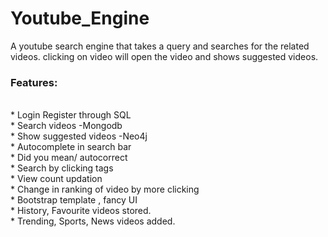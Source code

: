 # Youtube_Engine
A youtube search engine that takes a query and searches for the related videos. clicking on video will open the video and shows suggested videos.<br>
<h3>Features: </h3><br>
* Login Register through SQL<br>
* Search videos -Mongodb<br>
* Show suggested videos -Neo4j<br>
* Autocomplete in search bar<br>
* Did you mean/ autocorrect<br>
* Search by clicking tags<br>
* View count updation<br>
* Change in ranking of video by more clicking<br>
* Bootstrap template , fancy UI <br>
* History, Favourite videos stored.<br>
* Trending, Sports, News videos added.<br>
